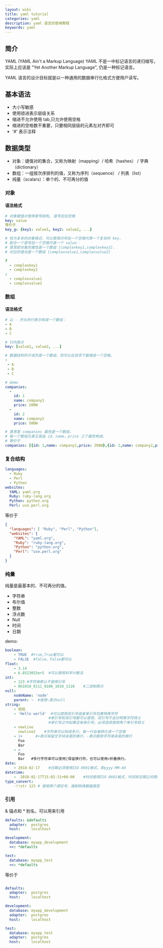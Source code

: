 ```yaml
---
layout: wiki
title: yaml tutorial
categories: yaml
description: yaml 语言的使用教程
keywords: yaml
---
```


## 简介

YAML (YAML Ain't a Markup Language) YAML 不是一中标记语言的递归缩写，实际上应该是 "Yet Another Markup Language", 仍是一种标记语言。

YAML 语言的设计目标就是以一种通用的数据串行化格式方便用户读写。

## 基本语法

* 大小写敏感
* 使用锁进表示层级关系
* 缩进不允许使用 tab,只允许使用空格
* 缩进的空格数不重要，只要相同层级的元素左对齐即可
* '#' 表示注释

## 数据类型

* 对象：键值对的集合，又称为映射（mapping）/ 哈希（hashes） / 字典（dictionary）
* 数组：一组按次序排列的值，又称为序列（sequence） / 列表（list）
* 纯量（scalars）：单个的、不可再分的值

### 对象

#### 语法格式

```yaml
# 对象键值对使用冒号结构, 冒号后加空格
key: value
等价于
key_g: {key1: value1, key2: value2, ...}

# 较为复杂的对象格式，可以使用问号加一个空格代表一个复杂的 key，
# 配合一个冒号加一个空格代表一个 value：
# 意思即对象的属性是一个数组 [complexkey1,complexkey2]，
# 对应的值也是一个数组 [complexvalue1,complexvalue2]

?
  - complexkey1
  - complexkey2
:
  - complexvalue1
  - complexvalue2
```

### 数组

#### 语法格式

```yaml
# 以 - 开头的行表示构成一个数组：
- A
- B
- C

# 行内表示
key: [value1, value2, ...]

# 数据结构的子成员是一个数组，则可以在该项下面缩进一个空格。
-
 - A
 - B
 - C

# demo
companies:
  -
    id: 1
    name: company1
    price: 200W
  -
    id: 2
    name: company2
    price: 500W

# 意思是 companies 属性是一个数组，
# 每一个数组元素又是由 id、name、price 三个属性构成。
# 等价于
companies: [{id: 1,name: company1,price: 200W},{id: 2,name: company2,price: 500W}]
```

### 复合结构

```yaml
languages:
  - Ruby
  - Perl
  - Python 
websites:
  YAML: yaml.org 
  Ruby: ruby-lang.org 
  Python: python.org 
  Perl: use.perl.org
```
等价于

```json
{ 
  "languages": [ "Ruby", "Perl", "Python"],
  "websites": {
    "YAML": "yaml.org",
    "Ruby": "ruby-lang.org",
    "Python": "python.org",
    "Perl": "use.perl.org" 
  } 
}
```

### 纯量

纯量是最基本的、不可再分的值。

* 字符串
* 布尔值
* 整数
* 浮点数
* Null
* 时间
* 日期

demo:

```yaml
boolean: 
    - TRUE  #true,True都可以
    - FALSE  #false，False都可以
float:
    - 3.14
    - 6.8523015e+5  #可以使用科学计数法
int:
    - 123 #字符串默认不使用引号
    - 0b1010_0111_0100_1010_1110    #二进制表示
null:
    nodeName: 'node'
    parent: ~  #使用~表示null
string:
    - 哈哈
    - 'Hello world'  #可以使用双引号或者单引号包裹特殊字符
                    #单引号和双引号都可以使用，双引号不会对特殊字符转义
                    #单引号之中如果还有单引号，必须连续使用两个单引号转义
    - newline
      newline2    #字符串可以拆成多行，每一行会被转化成一个空格
    - |+      #+表示保留文字块末尾的换行，-表示删除字符串末尾的换行
      Foo
      Bar
    - >
      Foo
      Bar   #多行字符串可以使用|保留换行符，也可以使用>折叠换行。              
date:
    - 2018-02-17    #日期必须使用ISO 8601格式，即yyyy-MM-dd
datetime: 
    -  2018-02-17T15:02:31+08:00    #时间使用ISO 8601格式，时间和日期之间使用T连接，最后使用+代表时区
type_convert:
    -!!str 123 # 使用两个感叹号，强制转换数据类型
```

### 引用

& 锚点和 * 别名，可以用来引用

```yaml
defaults: &defaults
  adapter:  postgres
  host:     localhost

development:
  database: myapp_development
  <<: *defaults

test:
  database: myapp_test
  <<: *defaults
```
等价于
```yaml

defaults:
  adapter:  postgres
  host:     localhost

development:
  database: myapp_development
  adapter:  postgres
  host:     localhost

test:
  database: myapp_test
  adapter:  postgres
  host:     localhost
```